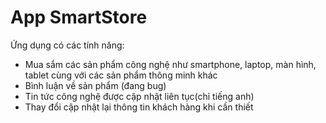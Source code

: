 # App SmartStore

Ứng dụng có các tính năng:
  - Mua sắm các sản phẩm công nghệ như smartphone, laptop, màn hình, tablet cùng với các sản phẩm thông minh khác
  - Bình luận về sản phẩm (đang bug)
  - Tin tức công nghệ được cập nhật liên tục(chỉ tiếng anh)
  - Thay đổi cập nhật lại thông tin khách hàng khi cần thiết



  




